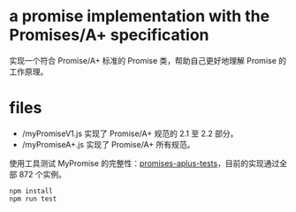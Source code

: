 # a promise implementation with the Promises/A+ specification

实现一个符合 Promise/A+ 标准的 Promise 类，帮助自己更好地理解 Promise 的工作原理。

# files
- /myPromiseV1.js 实现了 Promise/A+ 规范的 2.1 至 2.2 部分。
- /myPromiseA+.js 实现了 Promise/A+ 所有规范。

使用工具测试 MyPromise 的完整性：[promises-aplus-tests](https://github.com/promises-aplus/promises-tests)，目前的实现通过全部 872 个实例。
  
```
npm install 
npm run test
```